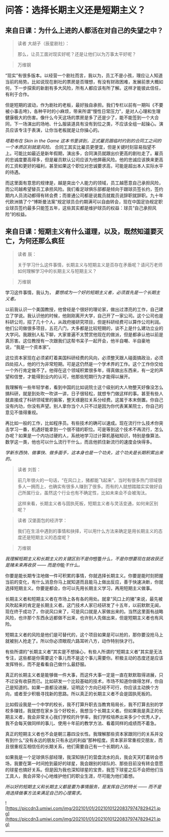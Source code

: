 # 问答：选择长期主义还是短期主义？

## 来自日课：为什么上进的人都活在对自己的失望之中？

> 读者 大胡子（辰星剧社）：
> 
> 那么，让员工面对现实好呢？还是让他们以为万事太平好呢？

> 万维钢

“现实”有很多版本。以经营一个剧社而言，我以为，员工不是小孩，理应让人知道当前的局势。比如说现在剧社的票房是否理想，有没有财政困难，发展前景大概如何，下一步探索的新剧有多大风险，所有人都应该有所了解。这样才能彼此信任，有利于合作。

但是短期的波动，作为剧社的老板，最好独自承担。我们专栏以前有一期叫《不要被小事击垮》，各种平时的小麻烦，带来所谓“慢性日常压力”，是对人心理和生理健康极大的伤害。像什么今天这场的票房是多了还是少了，能不能签到一个大合同，下一场演出的场地、什么服装道具有没有到位之类，不应该全组一起操心。演员应该专注于表演，让你当老板就是让你操心的。

 *塔勒布在*  *Skin in the Game*  *这本书里讲到，正式雇员跟临时约到的合同工之间的一个本质区别就是风险。* 合同工其实比雇员更便宜，但是关键时刻容易指望不上。可能比如最近是新年假期，演出多，合同演员就跟出价更高的剧社走了。雇员的忠诚度要高得多，但是雇员默认公司应该为他屏蔽风险。他的忠诚应该换来更高的工资和更好的福利，甚至如果这个职位对忠诚要求高，可能是超出本人实际水平的待遇。

而这里面有意思的规律是，越是突出个人能力的领域，员工越愿意自己承担风险，而公司越希望替员工承担风险。我们看足球俱乐部都是倾向于跟球员签长约，签约期内人员流动都得有转会费；而普通公司都是说裁员就裁员说辞职就辞职。九十年代欧洲搞了个“博斯曼法案”规定球员合约期满可以自由转会，现在中国足协规定职业球员签约最多只能签五年，这些其实都是维护球员的权益：球员“自己承担风险”的权益。

## 来自日课：短期主义有什么道理，以及，既然知道要灭亡，为何还那么疯狂

> 读者 辰：
> 
> 关于学习什么这件事情，长期主义与短期主义是否存在矛盾呢？请问万老师如何理解学习中的长期主义与短期主义？

> 万维钢

学习这件事情，我认为， *要想成为一个好的短期主义者，必须首先是一个长期主义者。*

以前我认识一个美国教授，他曾经是个很好的理论家，做出过漂亮的工作，自己建立了学说。我认识他的时候，他刚刚离开大学，自己开了一家公司。这个公司也是科研公司，招了几十个人，从政府接研究项目，但是科研经费可以算作公司利润。他们公司做很多项目，五花八门，大多都是比较短期的，谈不上是什么建功立业的大学问。我跟别人私下聊，大家普遍不太赞赏他现在的做派，但是都承认他以前是真厉害。这位教授有一次跟我们这帮书呆子一起开会，他半自嘲、半自豪地说，“我是一个资本家”。

这位资本家现在必须紧盯着美国科研经费的风向，必须整天跟人碰面搞政治，必须四处招人，他的行为非常短期。可是这仍然是一个学术界的工作。这个工作你交给一个外行肯定做不了。他得在这个领域积累很多年，得真做出东西来，有一定的声望和信誉，才能得到业内的认可，他那些短期行为才能得以展开。

我理解有一些年轻学者，看到中国的比如说院士这个级别的大人物整天好像没怎么搞科研，就是到处吹一吹讲一讲，日子很轻松，就想专门做这样的事。甚至有些人就直接成了科研领域里的掮客，整天琢磨拉关系分经费。这属于本末倒置。你自己没有内功，你没有声望。别人拿你当个人只不过是因为你代表某某院士，你自己的意见不值得重视。

再比如一般的工作，比如程序员。有些技术的确可以速成。现在流行什么技术你突击学习一番，机遇好能拿到一个很不错的职位。可是等到这个技术不再流行，怎么办呢？如果是一个内功过硬的人，系统地学习过计算机基础知识，特别是像算法、数学这一类，他也可以什么流行干什么，而且他抓住新流行的速度会快得多。

 *学新东西快、做事快、做多面手，这本身也是一个功夫，这个功夫是长期积累出来的。*

> 读者 刘哲：
> 
> 前几年很火的一句话，“在风口上，猪都能飞起来”，当时有很多热门领域很多人一拥而上，也确实有很多人赚到了很多。而有的人就想踏踏实实做好自己所属行业，虽然这个行业也有不确定性，比如未来会不会被淘汰。
> 
> 这样来看，长期主义者与固执死板，短期主义者与灵活变通，如何来区别呢？

> 读者 汉堡面包的经济学：
> 
> 我们在生活中遇到的事情和抉择，可以用什么方法来确定是用长期主义的态度还是短期主义的态度呢？

> 万维钢

 *我理解短期主义和长期主义的关键区别不是你*想要*什么，不是你想要现在就收获还是赌未来再收获 —— 而是你*能*干什么。*

你要是能长期专注地做一件可积累的事情，你就选择长期主义。你要是能时刻把握当前的变化，有什么消息你马上就知道而且能马上做出反应，善于快速决断，你就选择短期主义。你要是都会，你可以先用长期主义学习，再用短期主义做事。

长期主义者和短期主义者在市场上各有各的用处。就拿“风口上的猪”来说，最先被风吹起来的肯定是长期主义者。这门技术人家已经研发了十五年，以前默默无闻，现在终于成功了，你说风口来了，可是风口就是人家做出来的。当然这里面有战略风险，也许那个东西永远都做不出来，也许别人先做出来，但是短期主义者也有风险。

短期主义者的风险是他们是可替代的，这个项目如果是可以抢的，那你要没抢马上就被别人抢走了。所以你必须眼观六路耳听八方，动作特别快才行。

有些所谓的“长期主义者”其实是不想操心，有些人所谓的“短期主义者”其实是无法专注，这些都是你需要这个事儿而不是这个事儿需要你。积极主动的态度还是应该发挥特长，而不是看看自己做什么最舒服。

真正的长期主义者是能够做一件大事，而这件大事一定是一直在默默取得进展，只不过没有收获而已。比如研发一个比较基础的技术，市场不知道你做得怎样，你自己是知道的。如果一直都没进展，证明这个方向已经不可行，你应该主动换个方向，或者至少积极寻找新的思路。所以真正的长期主义者不会是固执死板的。

比如假设我是一个中学的校长，我不打算升职去当教育局局长，我不打算去别的学校多赚钱，我就想在家乡当个好校长，我想当个长期主义者。但如果我是真正的长期主义者，我会非常关心我们学校的升学率，我们学校培养出来多少个优秀人才。我不会每天做同样的事儿、使用十年前的教学方法、看着同样的成绩而不着急。

真正的短期主义者也不会是朝三暮四没长性。我理解那些资本家跟同行的关系并没有到什么“没有永远的朋友只有永远的利益”那种程度。资本家非常重视交朋友，而且很重视互相信任的长期关系，他们需要自己有一个长期的人设。

如果我是一个足球俱乐部经理，我深知铁打的营盘流水的兵，我会天天盯着转会市场，我要在第一时间抢到最好的球星，我会跟别的球队的、那些目前没有转会意愿的球星也搞好关系。但是因为我也深知球星的宝贵，我签下球星之后不会把他们当工具人，我会非常小心地维护他们的职业生涯，尽可能为他们着想。

 *所以好的短期主义和长期主义都是要为事情服务，是发挥自己的特长 —— 而不是用选择做事方法来满足自己的心理需求。*

![https://piccdn3.umiwi.com/img/202101/01/202101012208379747829421.jpg](https://piccdn3.umiwi.com/img/202101/01/202101012208379747829421.jpg)

---
